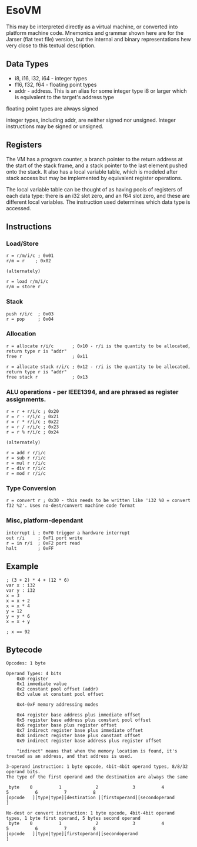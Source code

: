# EsoVM

This may be interpreted directly as a virtual machine, or converted into platform machine code. Mnemonics and grammar shown here are for the Jarser (flat text file) version, but the internal and binary representations hew very close to this textual description.


## Data Types

* i8, i16, i32, i64 - integer types
* f16, f32, f64 - floating point types
* addr - address. This is an alias for some integer type i8 or larger which is equivalent to the target's address type


floating point types are always signed


integer types, including addr, are neither signed nor unsigned. Integer instructions may be signed or unsigned.


## Registers

The VM has a program counter, a branch pointer to the return address at the start of the stack frame, and a stack pointer to the last element pushed onto the stack. It also has a local variable table, which is modeled after stack access but may be implemented by equivalent register operations.


The local variable table can be thought of as having pools of registers of each data type: there is an i32 slot zero, and an f64 slot zero, and these are different local variables. The instruction used determines which data type is accessed.


## Instructions

### Load/Store

```
r = r/m/i/c ; 0x01
r/m = r    ; 0x02

(alternately)

r = load r/m/i/c
r/m = store r
```

### Stack
```
push r/i/c  ; 0x03
r = pop     ; 0x04
```

### Allocation
```
r = allocate r/i/c       ; 0x10 - r/i is the quantity to be allocated, return type r is "addr"
free r                   ; 0x11

r = allocate stack r/i/c ; 0x12 - r/i is the quantity to be allocated, return type r is "addr"
free stack r             ; 0x13
```

### ALU operations - per IEEE1394, and are phrased as register assignments.

```
r = r + r/i/c ; 0x20
r = r - r/i/c ; 0x21
r = r * r/i/c ; 0x22
r = r / r/i/c ; 0x23
r = r % r/i/c ; 0x24

(alternately)

r = add r r/i/c
r = sub r r/i/c
r = mul r r/i/c
r = div r r/i/c
r = mod r r/i/c
```

### Type Conversion
```
r = convert r ; 0x30 - this needs to be written like 'i32 %0 = convert f32 %2'. Uses no-dest/convert machine code format
```

### Misc, platform-dependant
```
interrupt i ; 0xF0 trigger a hardware interrupt
out r/i     ; 0xF1 port write
r = in r/i  ; 0xF2 port read
halt        ; 0xFF
```

## Example

```
; (3 + 2) * 4 + (12 * 6)
var x : i32
var y : i32
x = 3
x = x + 2
x = x * 4
y = 12
y = y * 6
x = x + y

; x == 92
```

## Bytecode

```
Opcodes: 1 byte

Operand Types: 4 bits
    0x0 register
    0x1 immediate value
    0x2 constant pool offset (addr)
    0x3 value at constant pool offset
    
    0x4-0xF memory addressing modes
    
    0x4 register base address plus immediate offset
    0x5 register base address plus constant pool offset
    0x6 register base plus register offset
    0x7 indirect register base plus immediate offset
	0x8 indirect register base plus constant offset
	0x9 indirect register base address plus register offset
	
	"indirect" means that when the memory location is found, it's treated as an address, and that address is used.

3-operand instruction: 1 byte opcode, 4bit-4bit operand types, 8/8/32 operand bits.
The type of the first operand and the destination are always the same

 byte    0          1             2             3          4          5          6          7          8
[opcode   ][type|type][destination ][firstoperand][secondoperand                                        ]

No-dest or convert instruction: 1 byte opcode, 4bit-4bit operand types, 1 byte first operand, 5 bytes second operand
 byte    0          1             2             3          4          5          6          7          8
[opcode   ][type|type][firstoperand][secondoperand                                                      ]
```
